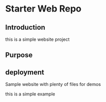 # Starter Web Repo

## Introduction

this is a simple website project 
## Purpose

## deployment

Sample website with plenty of files for demos


this is a simple example